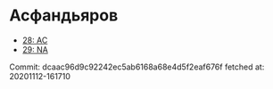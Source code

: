 # Асфандьяров
- [28: AC](28.md)
- [29: NA](29.md)

Commit: dcaac96d9c92242ec5ab6168a68e4d5f2eaf676f
 fetched at: 20201112-161710

